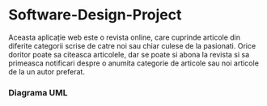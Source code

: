 # Software-Design-Project

Aceasta aplicație web este o revista online, care cuprinde articole din diferite categorii scrise de catre noi sau chiar culese de la pasionati. Orice doritor poate sa citeasca articolele, dar se poate si abona la revista si sa primeasca notificari despre o anumita categorie de articole sau noi articole de la un autor preferat.

### Diagrama UML

